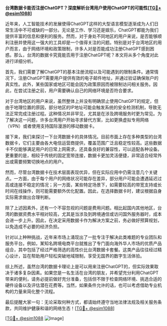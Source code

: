 **台湾数据卡能否注册ChatGPT？深度解析台湾用户使用ChatGPT的可能性[[TG💪+ @esim1088](https://t.me/s/esim1088)]**

近年来，人工智能技术的发展使得ChatGPT这样的大型语言模型逐渐成为人们日常生活中不可或缺的一部分。无论是工作、学习还是娱乐，ChatGPT都能为我们提供丰富的信息和便利的服务。然而，对于身处不同地区的用户来说，是否能够顺利注册并使用这一强大的工具却是一个值得关注的问题。特别是对于台湾地区的用户而言，由于网络环境和政策限制，许多人对是否能成功注册ChatGPT感到困惑。那么，台湾的数据卡究竟能否用于注册ChatGPT呢？本文将从多个角度对此进行详细分析。

首先，我们需要了解ChatGPT的基本注册流程以及可能遇到的限制条件。通常情况下，注册ChatGPT需要用户提供有效的电子邮件地址，并通过验证确保账户的真实性。此外，某些国家或地区可能会因为政策原因而被限制访问相关服务。因此，在尝试注册之前，用户需要确认自己的网络环境是否符合要求。

对于台湾地区的用户来说，虽然整体上并没有明确禁止使用ChatGPT的规定，但由于地理位置的原因，部分地区的IP地址可能会触发系统的安全检测机制，导致无法正常完成注册过程。这种情况并非罕见，尤其是在涉及跨境服务时更为常见。为了解决这一问题，许多台湾用户开始寻求替代方案，比如更换虚拟专用网络（VPN）或者使用支持国际漫游的移动数据卡。

接下来，我们来探讨一下台湾数据卡的具体情况。目前市面上存在多种类型的台湾数据卡，它们主要由各大电信运营商提供，覆盖范围广泛且稳定性较高。这些数据卡不仅能够满足用户的日常上网需求，还具备良好的兼容性，可以适配各种设备。更重要的是，相较于传统的固定宽带连接，数据卡更加灵活便捷，非常适合经常外出或需要频繁切换地点的用户。

然而，尽管台湾数据卡在技术层面表现优异，但在实际应用中仍需注意几个关键点。一方面，由于每个用户的网络状况可能存在差异，部分用户可能会遭遇延迟过高或连接不稳定的情况；另一方面，某些特定场景下，如需要较高的带宽支持或长时间在线操作，则可能需要额外优化配置。因此，在选择数据卡时，建议根据自身实际需求做出合理判断。

除了上述因素外，还有一个不容忽视的问题是费用问题。相比起国内其他地区，台湾的数据资费水平相对较高，尤其是当涉及到跨境通信或访问国外服务器时，成本会进一步上升。因此，在决定采用数据卡作为解决方案之前，务必做好预算规划，以免造成不必要的经济负担。

针对以上种种挑战，近年来市场上涌现出了一批专注于解决此类难题的专业团队和服务平台。例如，某知名跨境电商平台就推出了专门面向海外华人市场的优质产品组合，其中包括了经过严格筛选的高性价比台湾数据卡套餐。这类产品往往经过精心设计，旨在帮助用户轻松突破地域限制，享受无国界的数字生活体验。

综上所述，虽然台湾的数据卡理论上是可以用来注册ChatGPT的，但实际效果取决于诸多复杂因素。如果您是一名生活在台湾的朋友，并希望充分利用ChatGPT带来的便利，请务必提前做好充分准备，包括但不限于检查网络环境、挑选合适的硬件设备以及评估潜在花费等。当然，如果条件允许的话，也可以考虑借助专业机构的力量来简化整个流程。

最后提醒大家一句：无论采取何种方式，都请始终遵守当地法律法规及相关服务条款，共同维护健康和谐的网络生态！[[TG💪+ @esim1088](https://t.me/s/esim1088)]

[[TG💪+ @esim1088](https://t.me/s/esim1088) ![Image](https://i.postimg.cc/4NQfJmqS/Snipaste-2025-05-13-00-14-12.png)]